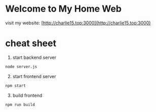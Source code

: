 # Welcome to My Home Web

visit my website: [http://charlie15.top:3000](http://charlie15.top:3000)

# cheat sheet
1. start backend server
```bash
node server.js
```
2. start frontend server
```bash
npm start
```
3. build frontend
```bash
npm run build
```